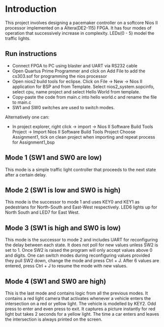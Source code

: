 # Introduction
This project involves designing a pacemaker controller on a softcore Nios II processor implemented on a Altera(DE2-115) FPGA. 
It has four modes of operation that successively increase in complexity. LEDs(0 - 5) model the traffic lights. 

## Run instructions
* Connect FPGA to PC using blaster and UART via RS232 cable
* Open Quartus Prime Programmer and click on Add File to add the cs303.sof for programming the nios processor
* Open nios2 build tools for eclipse. Click on File -> New -> Nios II application for BSP and from Template. Select nios2_system.sopcinfo, 
  select cpu, name project and select Hello World from template.
* Copy-paste the code from main.c into hello world.c and rename the file to main.c
* SW1 and SW0 switches are used to switch modes. 

Alternatively one can:
* In project explorer, right click -> import -> Nios II Software Build Tools Project -> Import Nios II Software Build Tools Project
  Choose Assignment1, tick on clean project when importing and repeat process for Assignment1_bsp


## Mode 1 (SW1 and SW0 are low)
This mode is a simple traffic light controller that proceeds to the next state after a certain delay.

## Mode 2 (SW1 is low and SW0 is high)
This mode is the successor to mode 1 and uses KEY0 and KEY1 as pedestrians for North-South and East-West respectively. LED6 lights up for 
North South and LED7 for East West.

## Mode 3 (SW1 is high and SW0 is low)
This mode is the successor to mode 2 and includes UART for reconfiguring the delay between each state. It does not poll for new values
unless SW2 is set to 1. Once SW2 is raised the program will only accept values above 0 and digits. One can switch modes during reconfiguring values 
provided they pull SW2 down, change the mode and press Ctrl + J. After 6 values are entered, press Ctrl + J to resume the mode with new values.

## Mode 4 (SW1 and SW0 are high)
This is the last mode and contains logic from all the previous modes. It contains a red light camera that activates whenever a vehicle 
enters the intersection on a red or yellow light. The vehicle is modelled by KEY2. Odd press to enter and even press to exit. It captures
a picture instantly for red light but takes 2 seconds for a yellow light. The time a car enters and leaves the intersection is always printed 
on the screen.
